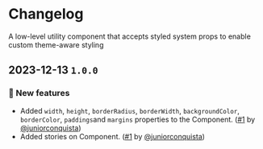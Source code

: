 # Changelog

A low-level utility component that accepts styled system props to enable custom theme-aware styling

## 2023-12-13 `1.0.0`

### 🎉 New features

- Added `width`, `height`, `borderRadius`, `borderWidth`, `backgroundColor`, `borderColor`, `paddings`and `margins` properties to the Component. ([#1](https://github.com/juniorconquista/boilerplate-design-system/pull/1) by [@juniorconquista](https://github.com/juniorconquista))
- Added stories on Component. ([#1](https://github.com/juniorconquista/boilerplate-design-system/pull/1) by [@juniorconquista](https://github.com/juniorconquista))
